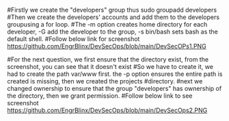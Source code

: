 #Firstly we create the "developers" group thus
	sudo groupadd developers
#Then we create the developers' accounts and add them to the developers groupusing a for loop.
#The -m option creates home directory for each developer, -G add the developer to the group, -s bin/bash sets bash as the default shell.
#Follow below link for screenshot
https://github.com/EngrBlinx/DevSecOps/blob/main/DevSecOPs1.PNG

#For the next question, we first ensure that the directory exist, from the screenshot, you can see that it doesn't exist
#So we have to create it, we had to create the path var/www first. the -p option ensures the entire path is created is missing, then we created the projects
#directory.
#next we changed ownership to ensure that the group "developers" has ownership of the directory, then we grant permission.
#Follow below link to see screenshot
https://github.com/EngrBlinx/DevSecOps/blob/main/DevSecOps2.PNG 
